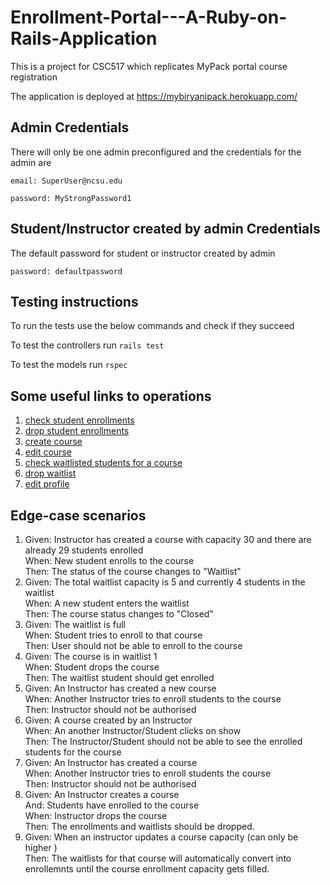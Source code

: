 # Enrollment-Portal---A-Ruby-on-Rails-Application

This is a project for CSC517 which replicates MyPack portal course registration

The application is deployed at https://mybiryanipack.herokuapp.com/

## Admin Credentials 

There will only be one admin preconfigured and the credentials for the admin are

`email: SuperUser@ncsu.edu`

`password: MyStrongPassword1`

## Student/Instructor created by admin Credentials 

The default password for student or instructor created by admin 

`password: defaultpassword`

## Testing instructions

To run the tests use the below commands and check if they succeed

To test the controllers run
`rails test`

To test the models run
`rspec`


## Some useful links to operations

1. [check student enrollments](https://mybiryanipack.herokuapp.com/enrollments)
2. [drop student enrollments](https://mybiryanipack.herokuapp.com/enrollments)
3. [create course](https://mybiryanipack.herokuapp.com/courses/new)
4. [edit course](https://mybiryanipack.herokuapp.com/courses)
5. [check waitlisted students for a course](https://mybiryanipack.herokuapp.com/courses)
6. [drop waitlist](https://mybiryanipack.herokuapp.com/instructor_courses)
7. [edit profile](https://mybiryanipack.herokuapp.com/users/edit)

## Edge-case scenarios
1. Given: Instructor has created a course with capacity 30 and there are already 29 students enrolled<br> When: New student enrolls to the course<br> Then: The status of the course changes to "Waitlist"
2. Given: The total waitlist capacity is 5 and currently 4 students in the waitlist <br>When: A new student enters the waitlist<br> Then: The course status changes to "Closed"
3. Given: The waitlist is full <br> When: Student tries to enroll to that course <br>Then: User should not be able to enroll to the course
4. Given: The course is in waitlist 1 <br> When: Student drops the course <br>Then: The waitlist student should get enrolled
5. Given: An Instructor has created a new course<br> When: Another Instructor tries to enroll students to the course<br> Then: Instructor should not be authorised
6. Given: A course created by an Instructor<br> When: An another Instructor/Student clicks on show <br> Then: The Instructor/Student should not be able to see the enrolled students for the course
7. Given: An Instructor has created a course<br> When: Another Instructor tries to enroll students the course <br> Then: Instructor should not be authorised
8. Given: An Instructor creates a course<br> And: Students have enrolled to the course<br> When: Instructor drops the course<br> Then: The enrollments and waitlists should be dropped.
8. Given: When an instructor updates a course capacity (can only be higher )<br> Then: The waitlists for that course will automatically convert into enrollemnts until the course enrollment capacity gets filled.
